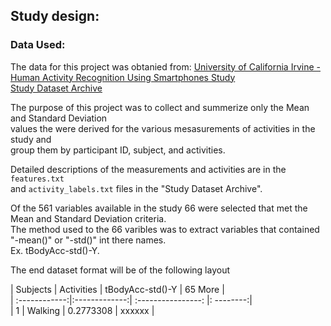 
## Study design:

### Data Used:
The data for this project was obtanied from: 
[University of California Irvine - Human Activity Recognition Using Smartphones Study](http://archive.ics.uci.edu/ml/datasets/Human+Activity+Recognition+Using+Smartphones)  
[Study Dataset Archive](https://d396qusza40orc.cloudfront.net/getdata%2Fprojectfiles%2FUCI%20HAR%20Dataset.zip)

The purpose of this project was to collect and summerize only the Mean and Standard Deviation  
values the were derived for the various mesasurements of activities in the study and  
group them by participant ID, subject, and activities.

Detailed descriptions of the measurements and activities are in the `features.txt`    
and `activity_labels.txt` files in the "Study Dataset Archive".  

Of the 561 variables available in the study 66 were selected that met the  
Mean and Standard Deviation criteria.  
The method used to the 66 varibles was to extract variables that contained  
"-mean()" or "-std()" int there names.  
Ex. tBodyAcc-std()-Y.

The end dataset format will be of the following layout

| Subjects      | Activities    |  tBodyAcc-std()-Y  |  65 More  |  
| :------------:|:-------------:| :----------------: |: --------:|  
| 1             |  Walking      | 0.2773308          | xxxxxx    |  
 
   
  

